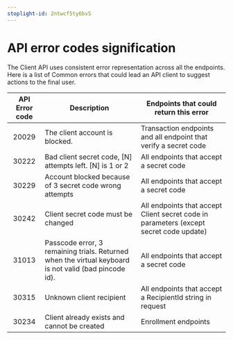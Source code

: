 ```yaml
---
stoplight-id: 2ntwcf5ty6bv5
---
```


# API error codes signification

The Client API uses consistent error representation across all the endpoints.  
Here is a list of Common errors that could lead an API client to suggest actions to the final user.

| API Error code | Description | Endpoints that could return this error |
|:---:|---|---|
| 20029 | The client account is blocked. | Transaction endpoints and all endpoint that verify a secret code |
| 30222 | Bad client secret code, [N] attempts left. [N] is 1 or 2  | All endpoints that accept a secret code |
| 30229 | Account blocked because of 3 secret code wrong attempts | All endpoints that accept a secret code |
| 30242 | Client secret code must be changed | All endpoints that accept Client secret code in parameters (except secret code update) |
| 31013 | Passcode error, 3 remaining trials. Returned when the virtual keyboard is not valid (bad pincode id). | All endpoints that accept a secret code |
| 30315 | Unknown client recipient | All endpoints that accept a RecipientId string in request |
| 30234 | Client already exists and cannot be created | Enrollment endpoints |
